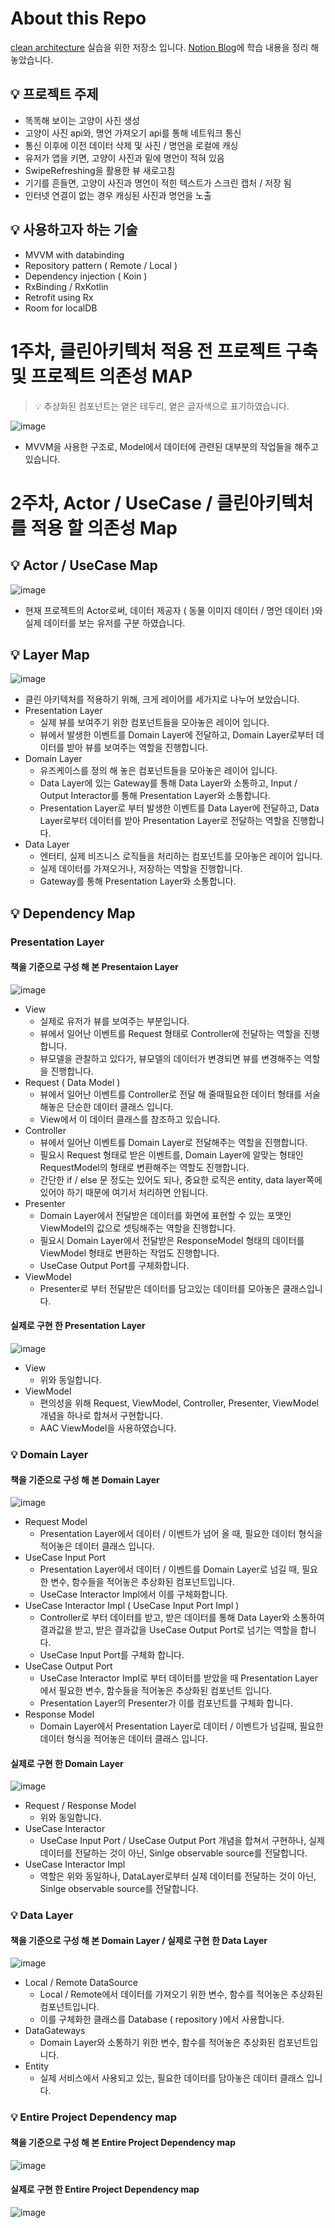 # About this Repo
[clean architecture](http://www.yes24.com/Product/Goods/77283734) 실습을 위한 저장소 입니다. [Notion Blog](https://www.notion.so/Clean-architecture-study-03b625e348d5446998313c8c22af964d)에 학습 내용을 정리 해 놓았습니다.

## 💡 프로젝트 주제

- 똑똑해 보이는 고양이 사진 생성
- 고양이 사진 api와, 명언 가져오기 api를 통해 네트워크 통신
- 통신 이후에 이전 데이터 삭제 및 사진 / 명언을 로컬에 캐싱
- 유저가 앱을 키면, 고양이 사진과 밑에 명언이 적혀 있음
- SwipeRefreshing을 활용한 뷰 새로고침
- 기기를 흔들면, 고양이 사진과 명언이 적힌 텍스트가 스크린 캡처 / 저장 됨
- 인터넷 연결이 없는 경우 캐싱된 사진과 명언을 노출

## 💡 사용하고자 하는 기술

- MVVM with databinding
- Repository pattern ( Remote / Local )
- Dependency injection ( Koin )
- RxBinding / RxKotlin
- Retrofit using Rx
- Room for localDB

# 1주차, 클린아키텍처 적용 전 프로젝트 구축 및 프로젝트 의존성 MAP

> 💡 추상화된 컴포넌트는 옅은 테두리, 옅은 글자색으로 표기하였습니다.

![image](https://user-images.githubusercontent.com/22047559/123503908-f0e36080-d690-11eb-9f76-023173675aaf.png)

- MVVM을 사용한 구조로, Model에서 데이터에 관련된 대부분의 작업들을 해주고 있습니다.

# 2주차, Actor / UseCase / 클린아키텍처를 적용 할 의존성 Map

## 💡 Actor / UseCase Map

![image](https://user-images.githubusercontent.com/22047559/123506470-53dbf400-d69f-11eb-947d-d614704ffc10.png)

- 현재 프로젝트의 Actor로써, 데이터 제공자 ( 동물 이미지 데이터 / 명언 데이터 )와 실제 데이터를 보는 유저를 구분 하였습니다.

## 💡 Layer Map

![image](https://user-images.githubusercontent.com/22047559/123503962-3b64dd00-d691-11eb-8470-73098163ee0f.png)

- 클린 아키텍처를 적용하기 위해, 크게 레이어를 세가지로 나누어 보았습니다.
- Presentation Layer
   - 실제 뷰를 보여주기 위한 컴포넌트들을 모아놓은 레이어 입니다.
   - 뷰에서 발생한 이벤트를 Domain Layer에 전달하고, Domain Layer로부터 데이터를 받아 뷰를 보여주는 역할을 진행합니다.
- Domain Layer
   - 유즈케이스를 정의 해 놓은 컴포넌트들을 모아놓은 레이어 입니다.
   - Data Layer에 있는 Gateway를 통해 Data Layer와 소통하고, Input / Output Interactor를 통해 Presentation Layer와 소통합니다.
   - Presentation Layer로 부터 발생한 이벤트를 Data Layer에 전달하고, Data Layer로부터 데이터를 받아 Presentation Layer로 전달하는 역할을 진행합니다.
- Data Layer
   - 엔터티, 실제 비즈니스 로직들을 처리하는 컴포넌트를 모아놓은 레이어 입니다.
   - 실제 데이터를 가져오거나, 저장하는 역할을 진행합니다.
   - Gateway를 통해 Presentation Layer와 소통합니다.

## 💡 Dependency Map

### Presentation Layer

#### 책을 기준으로 구성 해 본 Presentaion Layer

![image](https://user-images.githubusercontent.com/22047559/123503977-52a3ca80-d691-11eb-8ec5-e066d2756b71.png)

- View
   - 실제로 유저가 뷰를 보여주는 부분입니다.
   - 뷰에서 일어난 이벤트를 Request 형태로 Controller에 전달하는 역할을 진행합니다.
   - 뷰모델을 관찰하고 있다가, 뷰모델의 데이터가 변경되면 뷰를 변경해주는 역할을 진행합니다.
- Request ( Data Model )
   - 뷰에서 일어난 이벤트를 Controller로 전달 해 줄때필요한 데이터 형태를 서술해놓은 단순한 데이터 클래스 입니다.
   - View에서 이 데이터 클래스를 참조하고 있습니다.
- Controller
   - 뷰에서 일어난 이벤트를 Domain Layer로 전달해주는 역할을 진행합니다.
   - 필요시 Request 형태로 받은 이벤트를, Domain Layer에 알맞는 형태인 RequestModel의 형태로 변환해주는 역할도 진행합니다.
   - 간단한 if / else 문 정도는 있어도 되나, 중요한 로직은 entity, data layer쪽에 있어야 하기 때문에 여기서 처리하면 안됩니다.
- Presenter
   - Domain Layer에서 전달받은 데이터를 화면에 표현할 수 있는 포맷인 ViewModel의 값으로 셋팅해주는 역할을 진행합니다.
   - 필요시 Domain Layer에서 전달받은 ResponseModel 형태의 데이터를 ViewModel 형태로 변환하는 작업도 진행합니다.
   - UseCase Output Port를 구체화합니다.
- ViewModel
   - Presenter로 부터 전달받은 데이터를 담고있는 데이터를 모아놓은 클래스입니다.

#### 실제로 구현 한 Presentation Layer 

![image](https://user-images.githubusercontent.com/22047559/124347709-f0167580-dc20-11eb-8190-5e8f1b79de33.png)

- View
   - 위와 동일합니다. 
- ViewModel
   - 편의성을 위해 Request, ViewModel, Controller, Presenter, ViewModel 개념을 하나로 합쳐서 구현합니다.  
   - AAC ViewModel을 사용하였습니다. 

### 💡 Domain Layer

#### 책을 기준으로 구성 해 본 Domain Layer

![image](https://user-images.githubusercontent.com/22047559/124348372-88fac000-dc24-11eb-865d-40ceb8875b8f.png)

- Request Model
   - Presentation Layer에서 데이터 / 이벤트가 넘어 올 때, 필요한 데이터 형식을 적어놓은 데이터 클래스 입니다.
- UseCase Input Port
   - Presentation Layer에서 데이터 / 이벤트를 Domain Layer로 넘길 때, 필요한 변수, 함수들을 적어놓은 추상화된 컴포넌트입니다.
   - UseCase Interactor Impl에서 이를 구체화합니다.
- UseCase Interactor Impl ( UseCase Input Port Impl )
   - Controller로 부터 데이터를 받고, 받은 데이터를 통해 Data Layer와 소통하여 결과값을 받고, 받은 결과값을 UseCase Output Port로 넘기는 역할을 합니다.
   - UseCase Input Port를 구체화 합니다.
- UseCase Output Port
   - UseCase Interactor Impl로 부터 데이터를 받았을 때 Presentation Layer에서 필요한 변수, 함수들을 적어놓은 추상화된 컴포넌트 입니다.
   - Presentation Layer의 Presenter가 이를 컴포넌트를 구체화 합니다.
- Response Model
   - Domain Layer에서 Presentation Layer로 데이터 / 이벤트가 넘길때, 필요한 데이터 형식을 적어놓은 데이터 클래스 입니다.

#### 실제로 구현 한 Domain Layer 

![image](https://user-images.githubusercontent.com/22047559/124347727-ff95be80-dc20-11eb-9a76-86141deca5f1.png)

- Request / Response Model
   - 위와 동일합니다.
- UseCase Interactor
   - UseCase Input Port / UseCase Output Port 개념을 합쳐서 구현하나, 실제 데이터를 전달하는 것이 아닌, Sinlge observable source를 전달합니다. 
- UseCase Interactor Impl
   - 역할은 위와 동일하나, DataLayer로부터 실제 데이터를 전달하는 것이 아닌, Sinlge observable source를 전달합니다. 

### 💡 Data Layer

#### 책을 기준으로 구성 해 본 Domain Layer / 실제로 구현 한 Data Layer 

![image](https://user-images.githubusercontent.com/22047559/124348387-a760bb80-dc24-11eb-86be-91c8febbb6c6.png)

- Local / Remote DataSource
   - Local / Remote에서 데이터를 가져오기 위한 변수, 함수를 적어놓은 추상화된 컴포넌트입니다. 
   - 이를 구체화한 클래스를 Database ( repository )에서 사용합니다.   
- DataGateways
   - Domain Layer와 소통하기 위한 변수, 함수를 적어놓은 추상화된 컴포넌트입니다. 
- Entity
   - 실제 서비스에서 사용되고 있는, 필요한 데이터를 담아놓은 데이터 클래스 입니다.

### 💡 Entire Project Dependency map

#### 책을 기준으로 구성 해 본 Entire Project Dependency map

![image](https://user-images.githubusercontent.com/22047559/124348398-b21b5080-dc24-11eb-99e2-0937606394c6.png)

#### 실제로 구현 한 Entire Project Dependency map

![image](https://user-images.githubusercontent.com/22047559/124347718-f73d8380-dc20-11eb-98ed-5bcc32d43353.png)
